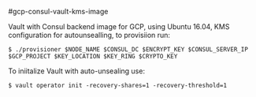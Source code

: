#gcp-consul-vault-kms-image

Vault with Consul backend image for GCP, using Ubuntu 16.04, KMS configuration for autounsealling, to provisiion run:

```Console
$ ./provisioner $NODE_NAME $CONSUL_DC $ENCRYPT_KEY $CONSUL_SERVER_IP $GCP_PROJECT $KEY_LOCATION $KEY_RING $CRYPTO_KEY 
```

To iniitalize Vault with auto-unsealing use:

```Console
$ vault operator init -recovery-shares=1 -recovery-threshold=1
```
